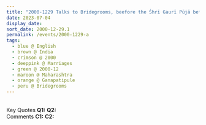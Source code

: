 ```yaml
---
title: "2000-1229 Talks to Bridegrooms, beefore the Śhrī Gaurī Pūjā before the Marriages Ceremony, Tent, Gaṇapatīpuḷe, Maharashtra, India"
date: 2023-07-04
display_date: 
sort_date: 2000-12-29.1
permalink: /events/2000-1229-a
tags:
  - blue @ English
  - brown @ India
  - crimson @ 2000
  - deeppink @ Marriages
  - green @ 2000-12
  - maroon @ Maharashtra
  - orange @ Ganapatipule
  - peru @ Bridegrooms
---
```


<br>

<wave-list>
  <list-title color="DarkSeaGreen" width="55">Key Quotes</list-title>
  <list-item color="BlanchedAlmond" width="280"><b>Q1:</b> <i></i></list-item>
  <list-item color="Lavender" width="280"><b>Q2:</b> <i></i></list-item>
</wave-list>

<br>

<wave-list>
  <list-title color="DarkSeaGreen" width="55">Comments</list-title>
  <list-item color="BlanchedAlmond" width="280"><b>C1:</b> <i></i></list-item>
  <list-item color="Lavender" width="280"><b>C2:</b> <i></i></list-item>
</wave-list>